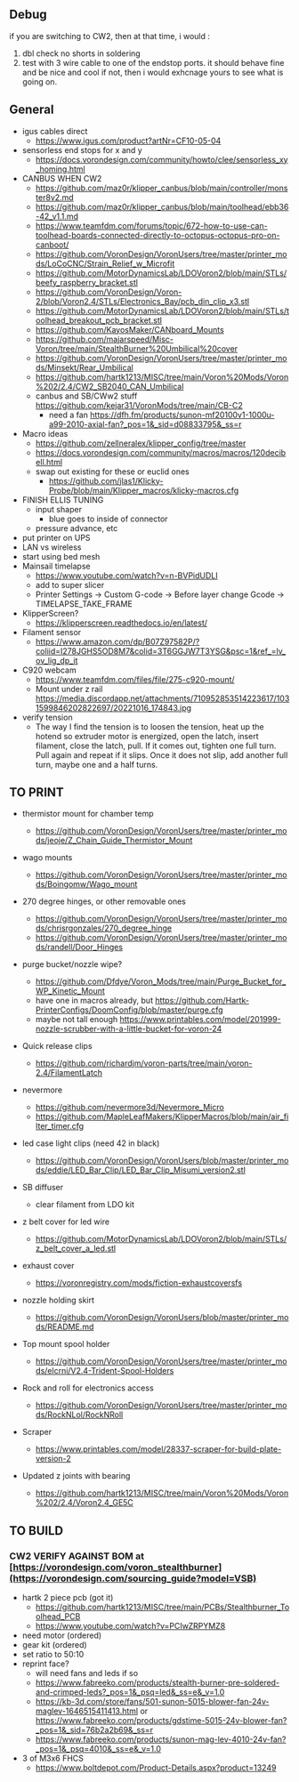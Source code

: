 ## Debug

if you are switching to CW2,  then at that time, i would :
1) dbl check no shorts in soldering
2) test with 3 wire cable to one of the endstop ports. it should behave fine and be nice and cool
if not, then i would exhcnage yours to see what is going on.

## General
- igus cables direct
    - https://www.igus.com/product?artNr=CF10-05-04
- sensorless end stops for x and y
    - https://docs.vorondesign.com/community/howto/clee/sensorless_xy_homing.html
- CANBUS WHEN CW2
    - https://github.com/maz0r/klipper_canbus/blob/main/controller/monster8v2.md
    - https://github.com/maz0r/klipper_canbus/blob/main/toolhead/ebb36-42_v1.1.md
    - https://www.teamfdm.com/forums/topic/672-how-to-use-can-toolhead-boards-connected-directly-to-octopus-octopus-pro-on-canboot/
    - https://github.com/VoronDesign/VoronUsers/tree/master/printer_mods/LoCoCNC/Strain_Relief_w_Microfit
    - https://github.com/MotorDynamicsLab/LDOVoron2/blob/main/STLs/beefy_raspberry_bracket.stl
    - https://github.com/VoronDesign/Voron-2/blob/Voron2.4/STLs/Electronics_Bay/pcb_din_clip_x3.stl
    - https://github.com/MotorDynamicsLab/LDOVoron2/blob/main/STLs/toolhead_breakout_pcb_bracket.stl
    - https://github.com/KayosMaker/CANboard_Mounts
    - https://github.com/majarspeed/Misc-Voron/tree/main/StealthBurner%20Umbilical%20cover
    - https://github.com/VoronDesign/VoronUsers/tree/master/printer_mods/Minsekt/Rear_Umbilical
    - https://github.com/hartk1213/MISC/tree/main/Voron%20Mods/Voron%202/2.4/CW2_SB2040_CAN_Umbilical
    - canbus and SB/CWw2 stuff https://github.com/kejar31/VoronMods/tree/main/CB-C2
        - need a fan https://dfh.fm/products/sunon-mf20100v1-1000u-a99-2010-axial-fan?_pos=1&_sid=d08833795&_ss=r
- Macro ideas
    - https://github.com/zellneralex/klipper_config/tree/master
    - https://docs.vorondesign.com/community/macros/macros/120decibell.html
    - swap out existing for these or euclid ones
        - https://github.com/jlas1/Klicky-Probe/blob/main/Klipper_macros/klicky-macros.cfg
- FINISH ELLIS TUNING
    - input shaper
        - blue goes to inside of connector
    - pressure advance, etc
- put printer on UPS
- LAN vs wireless
- start using bed mesh
- Mainsail timelapse
    - https://www.youtube.com/watch?v=n-BVPidUDLI 
    - add to super slicer
    - Printer Settings -> Custom G-code -> Before layer change Gcode -> TIMELAPSE_TAKE_FRAME
- KlipperScreen?
    - https://klipperscreen.readthedocs.io/en/latest/
- Filament sensor
    - https://www.amazon.com/dp/B07Z97582P/?coliid=I278JGHS5OD8M7&colid=3T6GGJW7T3YSG&psc=1&ref_=lv_ov_lig_dp_it
- C920 webcam
  - https://www.teamfdm.com/files/file/275-c920-mount/
  - Mount under z rail https://media.discordapp.net/attachments/710952853514223617/1031599846202822697/20221016_174843.jpg
- verify tension
    - The way I find the tension is to loosen the tension, heat up the hotend so extruder motor is energized, open the latch, insert filament, close the latch, pull. If it comes out, tighten one full turn. Pull again and repeat if it slips. Once it does not slip, add another full turn, maybe one and a half turns.


## TO PRINT
- thermistor mount for chamber temp
    - https://github.com/VoronDesign/VoronUsers/tree/master/printer_mods/jeoje/Z_Chain_Guide_Thermistor_Mount
- wago mounts
    - https://github.com/VoronDesign/VoronUsers/tree/master/printer_mods/Boingomw/Wago_mount
- 270 degree hinges, or other removable ones
    - https://github.com/VoronDesign/VoronUsers/tree/master/printer_mods/chrisrgonzales/270_degree_hinge
    - https://github.com/VoronDesign/VoronUsers/tree/master/printer_mods/randell/Door_Hinges
- purge bucket/nozzle wipe? 
   - https://github.com/Dfdye/Voron_Mods/tree/main/Purge_Bucket_for_WP_Kinetic_Mount
   - have one in macros already, but https://github.com/Hartk-PrinterConfigs/DoomConfig/blob/master/purge.cfg
   - maybe not tall enough https://www.printables.com/model/201999-nozzle-scrubber-with-a-little-bucket-for-voron-24
- Quick release clips
  - https://github.com/richardjm/voron-parts/tree/main/voron-2.4/FilamentLatch
- nevermore
  - https://github.com/nevermore3d/Nevermore_Micro 
  - https://github.com/MapleLeafMakers/KlipperMacros/blob/main/air_filter_timer.cfg
- led case light clips (need 42 in black)
  - https://github.com/VoronDesign/VoronUsers/blob/master/printer_mods/eddie/LED_Bar_Clip/LED_Bar_Clip_Misumi_version2.stl
- SB diffuser
  - clear filament from LDO kit
- z belt cover for led wire
  - https://github.com/MotorDynamicsLab/LDOVoron2/blob/main/STLs/z_belt_cover_a_led.stl
- exhaust cover
  - https://voronregistry.com/mods/fiction-exhaustcoversfs
- nozzle holding skirt
  - https://github.com/VoronDesign/VoronUsers/blob/master/printer_mods/README.md
- Top mount spool holder
  - https://github.com/VoronDesign/VoronUsers/tree/master/printer_mods/elcrni/V2.4-Trident-Spool-Holders
- Rock and roll for electronics access
  - https://github.com/VoronDesign/VoronUsers/tree/master/printer_mods/RockNLol/RockNRoll

- Scraper
  - https://www.printables.com/model/28337-scraper-for-build-plate-version-2
- Updated z joints with bearing
  - https://github.com/hartk1213/MISC/tree/main/Voron%20Mods/Voron%202/2.4/Voron2.4_GE5C



## TO BUILD
### CW2 VERIFY AGAINST BOM at [https://vorondesign.com/voron_stealthburner](https://vorondesign.com/sourcing_guide?model=VSB)
- hartk 2 piece pcb (got it)
    - https://github.com/hartk1213/MISC/tree/main/PCBs/Stealthburner_Toolhead_PCB
    - https://www.youtube.com/watch?v=PCIwZRPYMZ8
- need motor (ordered)
- gear kit (ordered)
- set ratio to 50:10
- reprint face?
    - will need fans and leds if so
    - https://www.fabreeko.com/products/stealth-burner-pre-soldered-and-crimped-leds?_pos=1&_psq=led&_ss=e&_v=1.0
    - https://kb-3d.com/store/fans/501-sunon-5015-blower-fan-24v-maglev-1646515411413.html or https://www.fabreeko.com/products/gdstime-5015-24v-blower-fan?_pos=1&_sid=76b2a2b69&_ss=r
    - https://www.fabreeko.com/products/sunon-mag-lev-4010-24v-fan?_pos=1&_psq=4010&_ss=e&_v=1.0
- 3 of M3x6 FHCS 
    - https://www.boltdepot.com/Product-Details.aspx?product=13249
